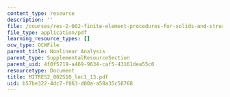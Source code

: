 ```yaml
---
content_type: resource
description: ''
file: /courses/res-2-002-finite-element-procedures-for-solids-and-structures-spring-2010/b57be3224dc7f863d00aa58a35c58768_MITRES2_002S10_lec1_13.pdf
file_type: application/pdf
learning_resource_types: []
ocw_type: OCWFile
parent_title: Nonlinear Analysis
parent_type: SupplementalResourceSection
parent_uid: 4f0f5719-a469-9634-caf5-43161dea55c0
resourcetype: Document
title: MITRES2_002S10_lec1_13.pdf
uid: b57be322-4dc7-f863-d00a-a58a35c58768
---
```

